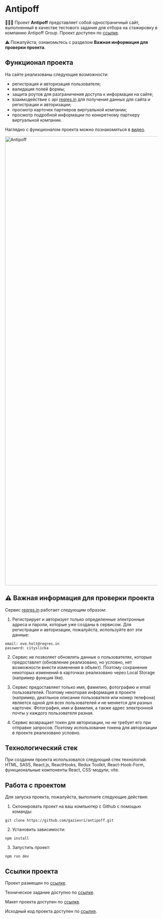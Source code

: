 # Antipoff
👨🏻‍💻 Проект **Antipoff** представляет собой одностраничный сайт, выполненный в качестве тестового задания для отбора на стажировку в компанию Antipoff Group.
Проект доступен по [ссылке](https://lucky-granita-fa0c34.netlify.app/). 

⚠️ Пожалуйста, ознакомьтесь с разделом **Важная информация для проверки проекта**.

## Функционал проекта
На сайте реализованы следующие возможности:

- регистрация и авторизация пользователя;
- валидация полей формы;
- защита роутов для разграничения доступа к информации на сайте;
- взаимодействие с api [reqres.in](https://reqres.in/) для получения данных для сайта и регистрации и авторизации;
- просмотр карточек партнеров виртуальной компании;
- просмотр подробной информации по конкретному партнеру виртуальной компании.

Наглядно c функционалом проекта можно познакомиться в [видео](https://youtu.be/wyLS8hsedkQ).

<img width="1477" alt="Antipoff" src="https://user-images.githubusercontent.com/96244317/236494968-52a34472-b65b-46e5-af76-d7a015b2d8c2.png">

## ⚠️ Важная информация для проверки проекта 

Сервис [reqres.in](https://reqres.in/) работает следующим образом:
1. Регистрирует и авторизует только определенные электронные адреса и пароли, которые уже созданы в сервисом. Для регистрации и авторизации, пожалуйста, используйте вот эти данные:

```
email: eve.holt@reqres.in
password: cityslicka
```
2. Сервис не позволяет обновлять данные о пользователях, которые предоставлет (обновление реализовано, но условно, нет возможности внести изменения в объект). Поэтому сохранение некоторых изменений в карточках реализовано через Local Storage (например функция like).

3. Сервис предоставляет только имя, фамилию, фотографию и email пользователей. Поэтому некоторая информация в проекте (например, деатльное описание пользователя или номер телефона) является одной для всех пользователей и не меняется для разных карточек. Фотография, имя и фамилия, а также адрес электронной почты у каждого пользователя разная. 

4. Сервис возвращает токен для авторизации, но не требует его при отправке запросов. Поэтому использование токена для авторизации в проекте реализовано условно.


## Технологический стек

При создании проекта использовался следующий стек технологий: HTML, SASS, React.js, ReactHooks, Redux Toolkit, React-Hook-Form, функциональные компоненты React, CSS-модули, vite.

## Работа с проектом

Для запуска проекта, пожалуйста, выполните следующие действия:

1. Склонировать проект на ваш компьютер с Github с помощью команды:

```
git clone https://github.com/gazievri/antipoff.git
```

2. Установить зависимости:

```
npm install
```

3. Запустить проект:

```
npm run dev
```

## Ссылки проекта

Проект размещен по [ссылке](https://lucky-granita-fa0c34.netlify.app/).

Техническое задание доступно по [ссылке](https://docs.google.com/document/d/1Zv2tPpmfqaDfx9-E2Z3M8CVuAaWajOkEPQ_o2oz4ATQ/edit?usp=sharing).

Макет проекта доступен по [ссылке](https://www.figma.com/file/Nw9TJYCeh8Tmi9cX3KxyqO/%D0%A2%D0%B5%D1%81%D1%82%D0%BE%D0%B2%D0%BE%D0%B5.-%D0%A4%D1%80%D0%BE%D0%BD%D1%82%D0%B5%D0%BD%D0%B4?t=TAs8vD14eL67lMTg-1).

Исходный код проекта доступен по [ссылке](https://github.com/gazievri/antipoff.git).
